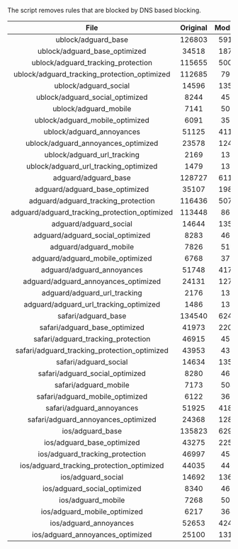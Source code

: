 The script removes rules that are blocked by DNS based blocking.


| File | Original | Modified |
|:----:|:-----:|:-----:|
| ublock/adguard_base | 126803 | 59167 |
| ublock/adguard_base_optimized | 34518 | 18787 |
| ublock/adguard_tracking_protection | 115655 | 50043 |
| ublock/adguard_tracking_protection_optimized | 112685 | 7914 |
| ublock/adguard_social | 14596 | 13543 |
| ublock/adguard_social_optimized | 8244 | 4580 |
| ublock/adguard_mobile | 7141 | 5011 |
| ublock/adguard_mobile_optimized | 6091 | 3577 |
| ublock/adguard_annoyances | 51125 | 41144 |
| ublock/adguard_annoyances_optimized | 23578 | 12479 |
| ublock/adguard_url_tracking | 2169 | 1320 |
| ublock/adguard_url_tracking_optimized | 1479 | 1317 |
| adguard/adguard_base | 128727 | 61160 |
| adguard/adguard_base_optimized | 35107 | 19805 |
| adguard/adguard_tracking_protection | 116436 | 50769 |
| adguard/adguard_tracking_protection_optimized | 113448 | 8627 |
| adguard/adguard_social | 14644 | 13598 |
| adguard/adguard_social_optimized | 8283 | 4623 |
| adguard/adguard_mobile | 7826 | 5191 |
| adguard/adguard_mobile_optimized | 6768 | 3750 |
| adguard/adguard_annoyances | 51748 | 41702 |
| adguard/adguard_annoyances_optimized | 24131 | 12776 |
| adguard/adguard_url_tracking | 2176 | 1327 |
| adguard/adguard_url_tracking_optimized | 1486 | 1324 |
| safari/adguard_base | 134540 | 62436 |
| safari/adguard_base_optimized | 41973 | 22081 |
| safari/adguard_tracking_protection | 46915 | 4539 |
| safari/adguard_tracking_protection_optimized | 43953 | 4396 |
| safari/adguard_social | 14634 | 13582 |
| safari/adguard_social_optimized | 8280 | 4610 |
| safari/adguard_mobile | 7173 | 5047 |
| safari/adguard_mobile_optimized | 6122 | 3607 |
| safari/adguard_annoyances | 51925 | 41804 |
| safari/adguard_annoyances_optimized | 24368 | 12855 |
| ios/adguard_base | 135823 | 62940 |
| ios/adguard_base_optimized | 43275 | 22584 |
| ios/adguard_tracking_protection | 46997 | 4547 |
| ios/adguard_tracking_protection_optimized | 44035 | 4404 |
| ios/adguard_social | 14692 | 13614 |
| ios/adguard_social_optimized | 8340 | 4624 |
| ios/adguard_mobile | 7268 | 5091 |
| ios/adguard_mobile_optimized | 6217 | 3648 |
| ios/adguard_annoyances | 52653 | 42427 |
| ios/adguard_annoyances_optimized | 25100 | 13163 |